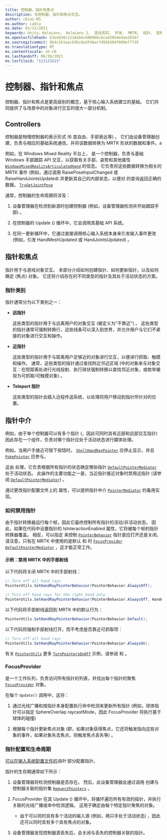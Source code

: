 ```yaml
---
title: 控制器、指针和焦点
description: 与控制器、指针和焦点交互。
author: cDiaz-MS
ms.author: cadia
ms.date: 01/12/2021
keywords: Unity，HoloLens， HoloLens 2， 混合现实， 开发， MRTK， 指针， 控制器
ms.openlocfilehash: b3e4438c1318abbc60606bcbca42854edae28167
ms.sourcegitcommit: 8b4c2b1aac83bc8adf46acfd92b564f899ef7735
ms.translationtype: MT
ms.contentlocale: zh-CN
ms.lasthandoff: 06/30/2021
ms.locfileid: "113121615"
---
```

# <a name="controllers-pointers-and-focus"></a>控制器、指针和焦点

控制器、指针和焦点是更高级别的概念，基于核心输入系统建立的基础。 它们共同提供了与场景中的对象进行交互的很大一部分机制。

## <a name="controllers"></a>Controllers

控制器是物理控制器的表示形式 (6 度自由、手部表达等) 。 它们由设备管理器创建，负责与相应的基础系统通信，并将该数据转换为 MRTK 形状的数据和事件。a

例如，在 Windows Mixed Reality 平台上， 是一个控制器，负责与基础 Windows 手部跟踪 API 交互，以获取有关手部、姿势和其他属性 [`WindowsMixedRealityArticulatedHand`](xref:Microsoft.MixedReality.Toolkit.WindowsMixedReality.Input.WindowsMixedRealityArticulatedHand) 的信息[](/uwp/api/windows.ui.input.spatial.spatialinteractionsourcestate)。 它负责将这些数据转换为相关的 MRTK 事件 (例如，通过调用 RaisePoseInputChanged 或 RaiseHandJointsUpdated) 并更新其自己的内部状态，以便对 的查询返回正确的数据。 [`TryGetJointPose`](xref:Microsoft.MixedReality.Toolkit.Input.HandJointUtils.TryGetJointPose%2A)

通常，控制器的生命周期将涉及：

1. 设备管理器在检测到新源时创建控制器 (例如，设备管理器检测并开始跟踪手部) 。

2. 在控制器的 Update () 循环中，它会调用其基础 API 系统。

3. 在同一更新循环中，它通过直接调用核心输入系统本身来引发输入事件更改 (例如，引发 HandMeshUpdated 或 HandJointsUpdated) 。

## <a name="pointers-and-focus"></a>指针和焦点

指针用于与游戏对象交互。 本部分介绍如何创建指针、如何更新指针，以及如何确定 (焦点) 对象。 它还将介绍存在的不同类型的指针及其处于活动状态的方案。

### <a name="pointer-categories"></a>指针类别

指针通常分为以下类别之一：

- **远指针**

  这些类型的指针用于与远离用户的对象交互 (被定义为"不靠近") 。 这些类型的指针通常可强制转换行，这些线条可以深入到世界，并允许用户与它们不紧接的对象进行交互和操作。

- **近指针**

  这些类型的指针用于与距离用户足够近的对象进行交互，以便进行抓取、触摸和操作。 通常，这些类型的指针通过查找附近邻近区域 (中的对象来与对象交互：在短距离处进行光线投射、执行球状强制转换以查找邻近对象，或枚举被视为可抓取/可触摸对象) 。

- **Teleport 指针**

  这些类型的指针会插入远程传送系统，以处理将用户移动到指针所针对的位置。

## <a name="pointer-mediation"></a>指针中介

例如，由于单个控制器可以有多个指针 (，因此可同时具有近部和远部交互指针) 因此存在一个组件，负责对哪个指针应处于活动状态进行媒体处理。

例如，当用户手接近可按下按钮时， [`ShellHandRayPointer`](xref:Microsoft.MixedReality.Toolkit.Input.ShellHandRayPointer) 应停止显示，并且 [`PokePointer`](xref:Microsoft.MixedReality.Toolkit.Input.PokePointer) 应参与。

这由 处理，它负责根据所有指针的状态确定哪些指针 [`DefaultPointerMediator`](xref:Microsoft.MixedReality.Toolkit.Input.DefaultPointerMediator) 处于活动状态。 此操作的主要功能之一是，当近指针接近对象时禁用远指针 (请参阅 [`DefaultPointerMediator`](xref:Microsoft.MixedReality.Toolkit.Input.DefaultPointerMediator)) 。

通过更改指针配置文件上的 属性，可以提供指针中介 [`PointerMediator`](xref:Microsoft.MixedReality.Toolkit.Input.MixedRealityPointerProfile.PointerMediator) 的备用实现。

### <a name="how-to-disable-pointers"></a>如何禁用指针

由于指针转换器运行每个帧，因此它最终控制所有指针的活动/非活动状态。 因此，如果在代码中设置指针的 IsInteractionEnabled 属性，它将被每个帧的指针转换器覆盖。 相反，可以指定 来控制 [`PointerBehavior`](xref:Microsoft.MixedReality.Toolkit.Input.PointerBehavior) 指针是应打开还是关闭。 请注意，只有在 MRTK 中使用的是默认 和 时 [`FocusProvider`](xref:Microsoft.MixedReality.Toolkit.Input.FocusProvider) [`DefaultPointerMediator`](xref:Microsoft.MixedReality.Toolkit.Input.DefaultPointerMediator) ，这才能正常工作。

#### <a name="example-disable-hand-rays-in-mrtk"></a>示例：禁用 MRTK 中的手部射线

以下代码将关闭 MRTK 中的手部射线：

```c#
// Turn off all hand rays
PointerUtils.SetHandRayPointerBehavior(PointerBehavior.AlwaysOff);

// Turn off hand rays for the right hand only
PointerUtils.SetHandRayPointerBehavior(PointerBehavior.AlwaysOff, Handedness.Right);
```

以下代码将手部射线返回到 MRTK 中的默认行为：

```c#
PointerUtils.SetHandRayPointerBehavior(PointerBehavior.Default);
```

以下代码将强制手部射线打开，而不考虑是否靠近可抓取项：

```c#
// Turn off all hand rays
PointerUtils.SetHandRayPointerBehavior(PointerBehavior.AlwaysOn);
```

有关 [`PointerUtils`](xref:Microsoft.MixedReality.Toolkit.Input.PointerUtils) 更多 [`TurnPointersOnOff`](xref:Microsoft.MixedReality.Toolkit.Examples.Demos.DisablePointersExample) 示例，请参阅 和 。

### <a name="focusprovider"></a>FocusProvider

是一个工作队列，负责访问所有指针的列表，并找出每个指针的聚焦 [`FocusProvider`](xref:Microsoft.MixedReality.Toolkit.Input.FocusProvider) 对象。

在每个 `Update()` 调用中，这将：

1. 通过光线广播和按指针本身配置执行命中检测来更新所有指针 (例如，球体指针可以指定 SphereOverlap raycastMode，因此 FocusProvider 将执行基于球体的碰撞) 

2. 根据每个指针更新焦点对象 (即，如果对象获得焦点，它还将触发指向这些对象的事件，如果对象失去焦点，则触发焦点丢失等) 。

### <a name="pointer-configuration-and-lifecycle"></a>指针配置和生命周期

[可以在输入系统配置文件的](../features/input/pointers.md)*指针* 部分配置指针。

指针的生存期通常如下所示：

1. 设备管理器将检测控制器是否存在。 然后，此设备管理器会通过调用 创建与控制器关联的指针集 [`RequestPointers`](xref:Microsoft.MixedReality.Toolkit.Input.BaseInputDeviceManager) 。

2. FocusProvider 在其 Update () 循环中，将循环遍历所有有效的指针，并执行关联的光线广播或命中检测逻辑。 这用于确定由每个特定指针聚焦的对象。

    - 由于可以同时具有多个活动的输入源 (例如，两只手处于活动状态) ，因此还可以同时具有多个具有焦点的对象。

3. 设备管理器发现控制器源丢失后，会关闭与丢失的控制器关联的指针。